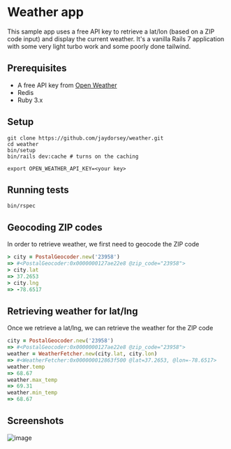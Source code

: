 # Weather app

This sample app uses a free API key to retrieve a lat/lon (based on a ZIP code input) 
and display the current weather. It's a vanilla Rails 7 application with some very light
turbo work and some poorly done tailwind.

## Prerequisites

- A free API key from [Open Weather](https://openweathermap.org/) 
- Redis
- Ruby 3.x

## Setup

```
git clone https://github.com/jaydorsey/weather.git
cd weather
bin/setup
bin/rails dev:cache # turns on the caching

export OPEN_WEATHER_API_KEY=<your key>
```

## Running tests

```
bin/rspec

```

## Geocoding ZIP codes

In order to retrieve weather, we first need to geocode the ZIP code

```ruby
> city = PostalGeocoder.new('23958')
=> #<PostalGeocoder:0x0000000127ae22e8 @zip_code="23958">
> city.lat
=> 37.2653
> city.lng
=> -78.6517
```

## Retrieving weather for lat/lng

Once we retrieve a lat/lng, we can retrieve the weather for the ZIP code

```ruby
city = PostalGeocoder.new('23958')
=> #<PostalGeocoder:0x0000000127ae22e8 @zip_code="23958">
weather = WeatherFetcher.new(city.lat, city.lon)
=> #<WeatherFetcher:0x000000012863f500 @lat=37.2653, @lon=-78.6517>
weather.temp
=> 68.67
weather.max_temp
=> 69.31
weather.min_temp
=> 68.67
```

## Screenshots
![image](https://github.com/user-attachments/assets/7310d03e-bf0c-4b09-be99-d4b95f447ad8)
